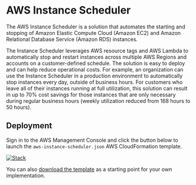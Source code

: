 # AWS Instance Scheduler

The AWS Instance Scheduler is a solution that automates the starting and stopping of Amazon Elastic Compute Cloud (Amazon EC2) and Amazon Relational Database Service (Amazon RDS) instances.

The Instance Scheduler leverages AWS resource tags and AWS Lambda to automatically stop and restart instances across multiple AWS Regions and accounts on a customer-defined schedule. The solution is easy to deploy and can help reduce operational costs. For example, an organization can use the Instance Scheduler in a production environment to automatically stop instances every day, outside of business hours. For customers who leave all of their instances running at full utilization, this solution can result in up to 70% cost savings for those instances that are only necessary during regular business hours (weekly utilization reduced from 168 hours to 50 hours).

## Deployment

Sign in to the AWS Management Console and click the button below to launch the `aws-instance-scheduler.json` AWS CloudFormation template.

[![Stack](https://s3.amazonaws.com/cloudformation-examples/cloudformation-launch-stack.png)](https://console.aws.amazon.com/cloudformation/home?region=us-east-1#/stacks/new?templateURL=https:%2F%2Fs3.amazonaws.com%2Fsolutions-reference%2Faws-instance-scheduler%2Flatest%2Finstance-scheduler.template)

You can also [download the template](https://raw.githubusercontent.com/linuxacademy/content-lambda-boto3/master/EC2/AWS-Instance-Scheduler/aws-instance-scheduler.json) as a starting point for your own implementation.
